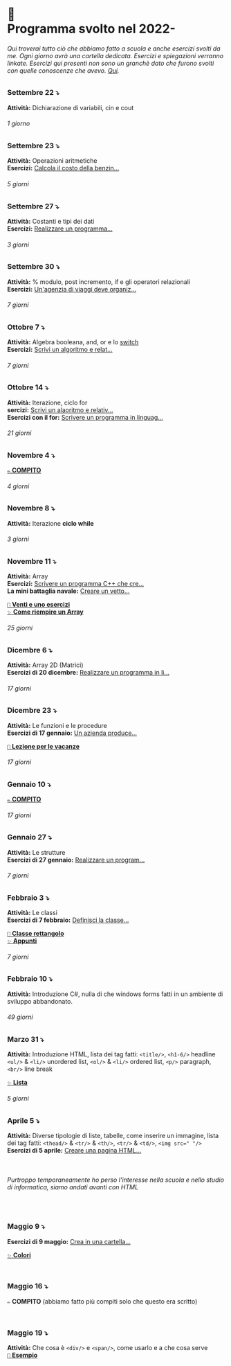 # 🎒 <br /> Programma svolto nel 2022-

###### Qui troverai tutto ciò che abbiamo fatto a scuola e anche esercizi svolti da me. Ogni giorno avrà una cartella dedicata. Esercizi e spiegazioni verranno linkate. Esercizi qui presenti non sono un granchè dato che furono svolti con quelle conoscenze che avevo. [Qui](https://github.com/plumkewe/scuola/tree/main/Esercizi%20dal%20libro).


### Settembre 22 ⤵️
**Attività:** Dichiarazione di variabili, cin e cout

###### 1 giorno

### Settembre 23 ⤵️
**Attività:** Operazioni aritmetiche <br />
**Esercizi:** [Calcola il costo della benzin...](https://github.com/plumkewe/scuola/blob/c5ce29a69caced459449f01bec37109b11e777a9/Attivit%C3%A0%20svolta/Settembre/Settembre%2023/23settembre.md)


###### 5 giorni

### Settembre 27 ⤵️
**Attività:** Costanti e tipi dei dati <br />
**Esercizi:** [Realizzare un programma...](https://github.com/plumkewe/scuola/blob/c5ce29a69caced459449f01bec37109b11e777a9/Attivit%C3%A0%20svolta/Settembre/Settembre%2027/27settembre.md)

###### 3 giorni

### Settembre 30 ⤵️
**Attività:** % modulo, post incremento, if e gli operatori relazionali <br />
**Esercizi:** [Un'agenzia di viaggi deve organiz...](https://github.com/plumkewe/scuola/blob/765d006fb7e842414ef284fb004b588af9c3d145/Attivit%C3%A0%20svolta/Ottobre/Ottobre%201/1ottobre.md)

###### 7 giorni

### Ottobre 7 ⤵️
**Attività:** Algebra booleana, and, or e lo [switch](https://github.com/plumkewe/scuola/blob/65f5f9f3f178a5ce1d9acef049ad8b9b7c432ee5/Spiegazioni/switch_casesp.md) <br />
**Esercizi:** [Scrivi un algoritmo e relat...](https://github.com/plumkewe/scuola/blob/c5ce29a69caced459449f01bec37109b11e777a9/Attivit%C3%A0%20svolta/Ottobre/Ottobre%207/7ottobre.md)

###### 7 giorni

### Ottobre 14 ⤵️
**Attività:** Iterazione, ciclo for <br />
**sercizi:** [Scrivi un alaoritmo e relativ...](https://github.com/plumkewe/scuola/blob/main/Attività%20svolta/Ottobre/Ottobre%2014/14ottobre.md) <br />
**Esercizi con il for:** [Scrivere un programma in linguag...](https://github.com/plumkewe/scuola/tree/main/Attivit%C3%A0%20svolta/Ottobre/Esercizi%20con%20il%20for)

###### 21 giorni

### Novembre 4 ⤵️
[`✏️` **COMPITO**](https://github.com/plumkewe/scuola/tree/main/Attivit%C3%A0%20svolta/Novembre/Novembre%204)

###### 4 giorni

### Novembre 8 ⤵️
**Attività:** Iterazione **ciclo while** <br />

###### 3 giorni

### Novembre 11 ⤵️
**Attività:** Array <br />
**Esercizi:** [Scrivere un programma C++ che cre...](https://github.com/plumkewe/scuola/blob/1989af49b89e284626e60877a99b6a6d0beed50f/Attivit%C3%A0%20svolta/Novembre/Novembre%2018/18novembre.md)  <br />
**La mini battaglia navale:** [Creare un vetto...](https://github.com/plumkewe/scuola/blob/ed0e64e116c8dd5a603af2ad81195ecc2cd2d9dd/Attivit%C3%A0%20svolta/Novembre/Novembre%2022%20/la_battaglia_navale.cpp) <br />

[`🥞` **Venti e uno esercizi**](https://github.com/plumkewe/scuola/tree/main/Attivit%C3%A0%20svolta/Novembre/Novembre%2026) <br />
[`✨` **Come riempire un Array**](https://github.com/plumkewe/miei-codici/tree/main/Miei%20codici/C++/Array/Modi%20di%20riempire) <br />

###### 25 giorni

### Dicembre 6 ⤵️
**Attività:** Array 2D (Matrici)  <br />
**Esercizi di 20 dicembre:** [Realizzare un programma in li...](https://github.com/plumkewe/scuola/tree/main/Attivit%C3%A0%20svolta/Dicembre/Dicembre%2020)  <br />

###### 17 giorni

### Dicembre 23 ⤵️

**Attività:** Le funzioni e le procedure  <br />
**Esercizi di 17 gennaio:** [Un azienda produce...](https://github.com/plumkewe/scuola/tree/main/Attivit%C3%A0%20svolta/Gennaio/17%20gennaio) <br />

[`🎄` **Lezione per le vacanze**](https://github.com/plumkewe/scuola/tree/main/Attivit%C3%A0%20svolta/Dicembre/Dicembre%2027)

###### 17 giorni

### Gennaio 10 ⤵️
[`✏️` **COMPITO**](https://github.com/plumkewe/scuola/tree/main/Attivit%C3%A0%20svolta/Gennaio/10%20gennaio)

###### 17 giorni

### Gennaio 27 ⤵️
**Attività:** Le strutture <br />
**Esercizi di 27 gennaio:** [Realizzare un program...](https://github.com/plumkewe/scuola/tree/main/Attivit%C3%A0%20svolta/Gennaio/27%20gennaio) <br />

###### 7 giorni

### Febbraio 3 ⤵️
**Attività:** Le classi <br />
**Esercizi di 7 febbraio:** [Definisci la classe...](https://github.com/plumkewe/scuola/tree/main/Attivit%C3%A0%20svolta/Febbraio/7%20febbraio) <br />

[`📕` **Classe rettangolo**](https://github.com/plumkewe/scuola/blob/main/Esercizi%20dal%20libro/Esempi%20dal%20libro/A7/pag212_1.cpp) <br />
[`✨` **Appunti**](https://www.craft.do/s/pUYRbw07Fx0lMR)

###### 7 giorni

### Febbraio 10 ⤵️
**Attività:** Introduzione C#, nulla di che windows forms fatti in un ambiente di sviluppo abbandonato.  <br />

###### 49 giorni

### Marzo 31 ⤵️
**Attività:** Introduzione HTML, lista dei tag fatti: `<title/>`, `<h1-6/>` headline `<ul/>` & `<li/>` unordered list, `<ol/>` & `<li/>` ordered list, `<p/>` paragraph, `<br/>` line break <br />

[`✨` **Lista**](https://www.craft.do/s/9LIb4nzx8Xkj29) <br />

###### 5 giorni

### Aprile 5 ⤵️
**Attività:** Diverse tipologie di liste, tabelle, come inserire un immagine, lista dei tag fatti: `<thead/>` & `<tr/>` & `<th/>`, `<tr/>` & `<td/>`, `<img src=" "/>` <br />
**Esercizi di 5 aprile:** [Creare una pagina HTML...](https://github.com/plumkewe/scuola/tree/main/Attivit%C3%A0%20svolta/Aprile/5%20aprile)

<br />

###### Purtroppo temporaneamente ho perso l'interesse nella scuola e nello studio di informatica, siamo andati avanti con HTML

<br />

### Maggio 9 ⤵️
**Esercizi di 9 maggio:** [Crea in una cartella...](https://github.com/plumkewe/scuola/tree/main/Attivit%C3%A0%20svolta/Maggio/Maggio%209) <br />

[`✨` **Colori**](https://htmlcolorcodes.com/color-names/) <br />

<br />

### Maggio 16 ⤵️
`✏️` **COMPITO** (abbiamo fatto più compiti solo che questo era scritto)

<br />

### Maggio 19 ⤵️
**Attività:** Che cosa è `<div/>` e `<span/>`, come usarlo e a che cosa serve <br />
[`📕` **Esempio**](https://github.com/plumkewe/scuola/blob/main/Attività%20svolta/Maggio/Maggio%2019/Span_e_div.html) <br />

<!-- Riempire un array 2D: [Con dei valori tutti uguali...](https://github.com/plumkewe/miei-codici/tree/main/Miei%20codici/Array/Array%202D/Modi%20di%20riemprire)  <br /> -->
